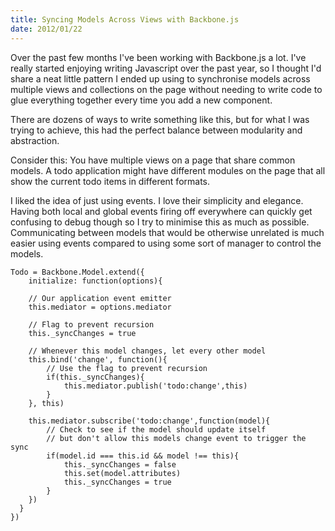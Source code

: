 ```yaml
--- 
title: Syncing Models Across Views with Backbone.js
date: 2012/01/22
---
```


Over the past few months I've been working with Backbone.js a lot. I've really started enjoying writing Javascript over the past year, so I thought I'd share a neat little pattern I ended up using to synchronise models across multiple views and collections on the page without needing to write code to glue everything together every time you add a new component. 

There are dozens of ways to write something like this, but for what I was trying to achieve, this had the perfect balance between modularity and abstraction.

Consider this: You have multiple views on a page that share common models. A todo application might have different modules on the page that all show the current todo items in different formats. 

I liked the idea of just using events. I love their simplicity and elegance. Having both local and global events firing off everywhere can quickly get confusing to debug though so I try to minimise this as much as possible. Communicating between models that would be otherwise unrelated is much easier using events compared to using some sort of manager to control the models.


	Todo = Backbone.Model.extend({
		initialize: function(options){
		
		// Our application event emitter
		this.mediator = options.mediator
	    
		// Flag to prevent recursion
		this._syncChanges = true
 
		// Whenever this model changes, let every other model
		this.bind('change', function(){
			// Use the flag to prevent recursion
			if(this._syncChanges){
				this.mediator.publish('todo:change',this)
			}
		}, this)
 
		this.mediator.subscribe('todo:change',function(model){
			// Check to see if the model should update itself
			// but don't allow this models change event to trigger the sync
			if(model.id === this.id && model !== this){
				this._syncChanges = false
				this.set(model.attributes)
				this._syncChanges = true
			}
		})
	  }
	})

